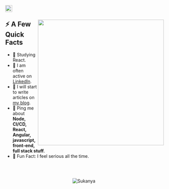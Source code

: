 <a href="https://www.linkedin.com/in/isukanyadutta">
  <img align="left" alt="Sukanya Dutta LinkedIn" width="22px" src="https://res.cloudinary.com/dhylingfj/image/upload/v1674543961/Sukanya%27s/linkedinn_aqoqhs.svg" />
</a>

</br>

<div>
  
  <img width="400px" align="right" src="https://user-images.githubusercontent.com/49310523/214232283-c6302afe-2975-49c5-9b0b-54422f4b2fbc.jpg" />
  <h2>⚡️ A Few Quick Facts</h2>
  <ul>
    <li>🧐 Studying React.</li>
    <li>📝 I am often active on <a href="https://www.linkedin.com/in/isukanyadutta">LinkedIn</a>.</li>
    <li>📝 I will start to write articles on <a href="https://sukanyadutta3096.blogspot.com">my blog</a>.</li>
    <li>💬 Ping me about <strong>Node, CI/CD, React, Angular, javascript, front-end, full stack stuff</strong>.</li>
    <!-- <li>📙 Check out my <a href="https://cdn.tomondre.com/TomasOndrejkaCV.pdf">resume</a>.</li> -->
    <li>🎉 Fun Fact: I feel serious all the time.</li>
  </ul>
</div>

</br>
</br>

<p align="center"> <img src="https://github-readme-stats.vercel.app/api?username=sukanya3096&show_icons=true&theme=great-gatsby" alt="Sukanya" />

<img width="0" src="https://visitor-badge.glitch.me/badge?page_id=sukanya3096.sukanya3096" />
